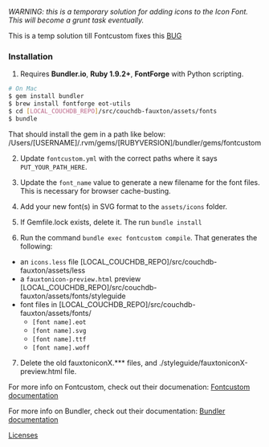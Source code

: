 *WARNING:  this is a temporary solution for adding icons to the Icon Font. This will become a grunt task eventually.*

This is a temp solution till Fontcustom fixes this [BUG](https://github.com/FontCustom/fontcustom/issues/172)<br>

### Installation

1. Requires **Bundler.io**, **Ruby 1.9.2+**, **FontForge** with Python scripting.

```sh
# On Mac
$ gem install bundler
$ brew install fontforge eot-utils
$ cd [LOCAL_COUCHDB_REPO]/src/couchdb-fauxton/assets/fonts
$ bundle
```

That should install the gem in a path like below:
/Users/[USERNAME]/.rvm/gems/[RUBYVERSION]/bundler/gems/fontcustom

2. Update `fontcustom.yml` with the correct paths where it says `PUT_YOUR_PATH_HERE`.

3. Update the `font_name` value to generate a new filename for the font files. This is necessary for browser cache-busting.

4. Add your new font(s) in SVG format to the `assets/icons` folder.

5. If Gemfile.lock exists, delete it. The run `bundle install`

6. Run the command `bundle exec fontcustom compile`. That generates the following:

- an `icons.less` file [LOCAL_COUCHDB_REPO]/src/couchdb-fauxton/assets/less
- a `fauxtonicon-preview.html` preview [LOCAL_COUCHDB_REPO]/src/couchdb-fauxton/assets/fonts/styleguide
- font files in [LOCAL_COUCHDB_REPO]/src/couchdb-fauxton/assets/fonts/
  * `[font name].eot` 
  * `[font name].svg`
  * `[font name].ttf`
  * `[font name].woff` 

7. Delete the old fauxtoniconX.*** files, and ./styleguide/fauxtoniconX-preview.html file.

For more info on Fontcustom, check out their documenation: [Fontcustom documentation](https://github.com/FontCustom/fontcustom)

For more info on Bundler, check out their documentation:  [Bundler documentation](http://bundler.io)


[Licenses](https://github.com/FontCustom/fontcustom/blob/master/LICENSES.txt)
